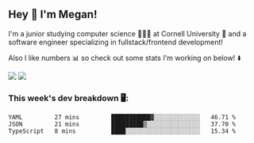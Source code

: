## Hey 👋 I'm Megan! 
I'm a junior studying computer science 👩🏻‍💻 at Cornell University 🐻 and a software engineer specializing in fullstack/frontend development!

Also I like numbers 📊 so check out some stats I'm working on below! ⬇️

<img src="https://github-readme-stats.meganyin13.vercel.app/api?username=meganyin13&show_icons=true&hide=stars&count_private=true" />

<img src="https://github-readme-stats.meganyin13.vercel.app/api/top-langs/?username=meganyin13&layout=compact&hide=Jupyter%20Notebook" />

### This week's dev breakdown 🖥:
<!--START_SECTION:waka-->
```text
YAML         27 mins         ███████████▓░░░░░░░░░░░░░   46.71 % 
JSON         21 mins         █████████▒░░░░░░░░░░░░░░░   37.70 % 
TypeScript   8 mins          ████░░░░░░░░░░░░░░░░░░░░░   15.34 % 
```
<!--END_SECTION:waka-->
